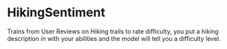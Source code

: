 # HikingSentiment
Trains from User Reviews on Hiking trails to rate difficulty, you put a hiking description in with your abilities and the model will tell you a difficulty level. 
